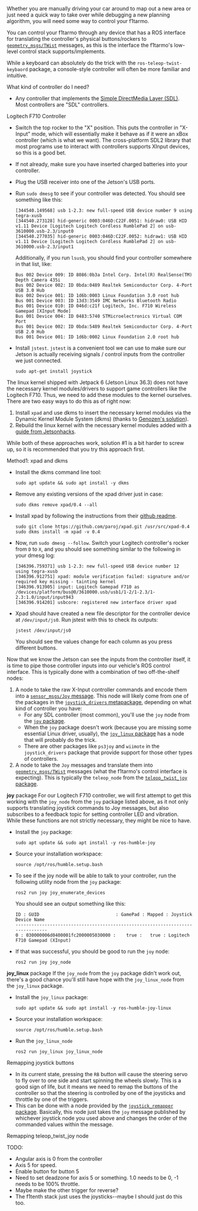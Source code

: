 
Whether you are manually driving your car around to map out a
new area or just need a quick way to take over while debugging a new
planning algorithm, you will need some way to control your f1tarmo.

You can control your f1tarmo through any device that has a ROS interface for
translating the controller's physical buttons/rockers to  
[`geometry_msgs/TWist`](https://docs.ros.org/en/rolling/p/geometry_msgs/msg/Twist.html)
messages, as this is the interface the f1tarmo's low-level control stack
supports/implements.

While a keyboard can absolutely do the trick with the
`ros-teleop-twist-keybaord` package, a console-style controller will often be
more familiar and intuitive. 


What kind of controller do I need?
- Any controller that implements the [Simple DirectMedia Layer
  (SDL)](https://www.libsdl.org/release/SDL-1.2.15/docs/html/joystick.html).
  Most controllers are "SDL" controllers.

Logitech F710 Controller
- Switch the top rocker to the "X" position. This puts the controller in
  "X-Input" mode, which will essentially make it behave as if it were an xBox
  controller (which is what we want). The cross-platform SDL2 library that most
  programs use to interact with controllers supports XInput devices, so this is
  a good bet.
- If not already, make sure you have inserted charged batteries into your
  controller.
- Plug the USB receiver into one of the Jetson's USB ports.
- Run `sudo dmesg` to see if your controller was detected. You should see
  something like this:
  ```
  [344540.149568] usb 1-2.3: new full-speed USB device number 9 using tegra-xusb
  [344540.273128] hid-generic 0003:046D:C22F.0051: hidraw0: USB HID v1.11 Device [Logitech Logitech Cordless RumblePad 2] on usb-3610000.usb-2.3/input0
  [344540.277035] hid-generic 0003:046D:C22F.0052: hidraw1: USB HID v1.11 Device [Logitech Logitech Cordless RumblePad 2] on usb-3610000.usb-2.3/input1
  ```

  Additionally, if you run `lsusb`, you should find your controller somewhere in that list, like:

  ```
  Bus 002 Device 009: ID 8086:0b3a Intel Corp. Intel(R) RealSense(TM) Depth Camera 435i
  Bus 002 Device 002: ID 0bda:0489 Realtek Semiconductor Corp. 4-Port USB 3.0 Hub
  Bus 002 Device 001: ID 1d6b:0003 Linux Foundation 3.0 root hub
  Bus 001 Device 003: ID 13d3:3549 IMC Networks Bluetooth Radio
  Bus 001 Device 010: ID 046d:c21f Logitech, Inc. F710 Wireless Gamepad [XInput Mode]
  Bus 001 Device 004: ID 0483:5740 STMicroelectronics Virtual COM Port
  Bus 001 Device 002: ID 0bda:5489 Realtek Semiconductor Corp. 4-Port USB 2.0 Hub
  Bus 001 Device 001: ID 1d6b:0002 Linux Foundation 2.0 root hub
  ```
- Install `jstest`. `jstest` is a convenient tool we can use to make sure our
  Jetson is actually receiving signals / control inputs from the controller we
  just connected.
  ```
  sudo apt-get install joystick
  ```
  

The linux kernel shipped with Jetpack 6 (Jetson Linux 36.3) does not have the
necessary kernel modules/drivers to support game controllers like the Logitech
F710. Thus, we need to add these modules to the kernel ourselves. There are two
easy ways to do this as of right now:

1. Install `xpad` and use dkms to insert the necessary kernel modules via the
  Dynamic Kernel Module System (dkms) (thanks to [Genozen's solution](https://github.com/jetsonhacks/logitech-f710-module/issues/7#issue-2441586565)).
2. Rebuild the linux kernel with the necessary kernel modules added with a [guide
  from
  Jetsonhacks](https://github.com/jetsonhacks/logitech-f710-module/tree/master/JetPack6).
  
While both of these approaches work, solution #1 is a bit harder to screw up, so
it is recommended that you try this approach first.

Method1: xpad and dkms

- Install the dkms command line tool:
  ```
  sudo apt update && sudo apt install -y dkms
  ```
- Remove any existing versions of the xpad driver just in case:
  ```
  sudo dkms remove xpad/0.4 --all
  ```
- Install xpad by following the instructions from their [github
  readme](https://github.com/paroj/xpad?tab=readme-ov-file#installing).
  ```
  sudo git clone https://github.com/paroj/xpad.git /usr/src/xpad-0.4
  sudo dkms install -m xpad -v 0.4
  ```
- Now, run `sudo dmesg --follow`. Switch your Logitech controller's rocker from
  `D` to `X`, and you should see something similar to the following in your
  dmesg log:
  ```
  [346396.759371] usb 1-2.3: new full-speed USB device number 12 using tegra-xusb
  [346396.912751] xpad: module verification failed: signature and/or required key missing - tainting kernel
  [346396.913905] input: Logitech Gamepad F710 as /devices/platform/bus@0/3610000.usb/usb1/1-2/1-2.3/1-2.3:1.0/input/input943
  [346396.914201] usbcore: registered new interface driver xpad
  ```
- Xpad should have created a new file descriptor for the controller device at
  `/dev/input/js0`. Run jstest with this to check its outputs:
  ```
  jstest /dev/input/js0
  ```
  You should see the values change for each column as you press different
  buttons.

Now that we know the Jetson can see the inputs from the controller itself, it is
time to pipe those controller inputs into our vehicle's ROS control interface.
This is typically done with a combination of two off-the-shelf nodes:
1. A node to take the raw X-Input controller commands and encode them into a
   [`sensor_msgs/Joy`
   message](https://docs.ros.org/en/noetic/api/sensor_msgs/html/msg/Joy.html).
   This node will likely come from one of the packages in the
   [`joystick_drivers` metapackage](http://wiki.ros.org/joystick_drivers),
   depending on what kind of controller you have:
     - For any SDL controller (most common), you'll use the `joy` node from the
       [`joy` package](https://github.com/ros-drivers/joystick_drivers/tree/ros2/joy).
     - When the `joy` package doesn't work (because you are missing some
       essential Linux driver, usually), the [`joy_linux`
       package](https://github.com/ros-drivers/joystick_drivers/tree/ros2/joy_linux)
       has a node that will probably do the trick.
     - There are other packages like `ps3joy` and `wiimote` in the
       `joystick_drivers` package that provide support for those other types of
       controllers.
2. A node to take the `Joy` messages and translate them into [`geometry_msgs/TWist`](https://docs.ros.org/en/rolling/p/geometry_msgs/msg/Twist.html)
messages (what the f1tarmo's control interface is expecting). This is typically
the `teleop_node` from the [`teleop_twist_joy`
package](http://wiki.ros.org/teleop_twist_joy).

**joy** package
For our Logitech F710 controller, we will first attempt to get this working with
the `joy_node` from the `joy` package listed above, as it not only supports
translating joystick commands to Joy messages, but also subscribes to a feedback
topic for setting controller LED and vibration. While these functions are not
strictly  necessary, they might be nice to have.

- Install the `joy` package:
  ```
  sudo apt update && sudo apt install -y ros-humble-joy
  ```
- Source your installation workspace:
  ```
  source /opt/ros/humble.setup.bash
  ```
- To see if the joy node will be able to talk to your controller, run the
  following utility node from the `joy` package:
  ```
  ros2 run joy joy_enumerate_devices
  ```
  You should see an output something like this:
  ```
  ID : GUID                             : GamePad : Mapped : Joystick Device Name
  -------------------------------------------------------------------------------
  0 : 030000006d0400001fc2000005030000 :    true :   true : Logitech F710 Gamepad (XInput)
  ```

- If that was successful, you should be good to run the `joy` node:
  ```
  ros2 run joy joy_node
  ```

**joy_linux** package
If the `joy_node` from the `joy` package didn't work out, there's a good chance
you'll still have hope with the `joy_linux_node` from the `joy_linux` package.

- Install the `joy_linux` package:
  ```
  sudo apt update && sudo apt install -y ros-humble-joy-linux
  ```
- Source your installation workspace:
  ```
  source /opt/ros/humble.setup.bash
  ```
- Run the `joy_linux_node`
  ```
  ros2 run joy_linux joy_linux_node
  ```

Remapping joystick buttons
- In its current state, pressing the `RB` button will cause the steering servo
  to fly over to one side and start spinning the wheels slowly. This is a good
  sign of life, but it means we need to remap the buttons of the controller so
  that the steering is controlled by one of the joysticks and throttle by one of
  the triggers. 
- This can be done with a node provided by the [`joystick_remapper`
  package](http://wiki.ros.org/joystick_remapper). Basically, this node just
  takes the `joy` message published by whichever joystick node you used above
  and changes the order of the commanded values within the message.

Remapping teleop_twist_joy node

TODO:
- Angular axis is 0 from the controller
- Axis 5 for speed.
- Enable button for button 5
- Need to set deadzone for axis 5 or something. 1.0 needs to be 0, -1 needs to
  be 100% throttle.
- Maybe make the other trigger for reverse? 
- The f1tenth stack just uses the joysticks--maybe I should just do this too.
